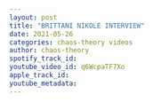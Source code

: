 ```yaml
---
layout: post
title: "BRITTANI NIKOLE INTERVIEW"
date: 2021-05-26
categories: chaos-theory videos
author: chaos-theory
spotify_track_id: 
youtube_video_id: q6WcpaTF7Xo
apple_track_id: 
youtube_metadata: 
---
```

